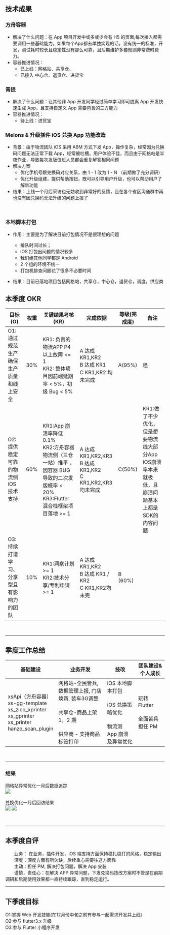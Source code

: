 ## 技术成果
### 方舟容器<br>
* 解决了什么问题：在 App 项目开发中或多或少会有 H5 的页面,每次接入都需要调用一些基础能力。如果每个App都去单独实现的话，没有统一的标准，开发，测试耗时较长且稳定性没有那么可靠，且后期维护多套规则非常费时费力。<br>
* 容器推进情况：
  * 已上线：网格站、共享仓、
  * 已接入 中心仓、退货仓、进货宝

### 青提<br>
* 解决了什么问题：让其他非 App 开发同学经过简单学习即可脱离 App 开发快速生成 App，且支持自定义 App 需要包含的三方能力<br>
* 容器推进情况：
  * 待上线：进货宝
  

### Melons & 升级插件 iOS 兑换 App 功能改造<br>
* 背景：由于物流团队 iOS 采用 ABM 方式下发 App，操作复杂，经常因为兑换码问题无法正常下载 App，经常被吐槽，用户体验不佳，而且由于网格站是半夜作业，导致每次发版值班人员都会重复解答相同问题
* 解决方案
  * 优化手机号跟兑换码对应关系，由 1 - 1 改为 1 - N （前期做了充分调研）<br>
  * 优化升级组建，提供帮助按钮，既可以引导用户升级，也可以帮助用户了解新功能<br>
* 结果：上线一个月后采访也无妨收到非常好的反馈，且在各个省区沟通群中再也没有因兑换码无法升级的问题上报了


<br>

### 本地脚本打包<br>
* 作用：主要是为了解决目前打包情况不是很理想的问题 <br>
  * 排队时间过长； <br>
  * iOS 打包出问题的情况较多 <br>
  * 我们组其他同学都是 Android <br>
  * 2 个组的环境不统一 <br>
  * 打包机排查问题花了很多不必要时间

* 结果：目前已落地项目包括网格站，共享仓，中心仓，退货仓，调度，供应商


## 本季度 OKR
|  目标(O)   | 权重  | 关键结果考核(KR)  | 完成依据  | 等级(完成度) | 备注|
|  ----  | ----  | ----  | ----  | ---- | ---- |
| O1: 通过规范生产确保生产质量和线上安全 | 30% | KR1: 负责的物流APP P4 以上故障 <= 1 <br>   KR2: 整体项目因前端延期率 < 5%，初级 Bug < 5%  | A 达成 KR1,KR2  <br> B 达成 KR1  <br> C KR1,KR2 均未完成  | A(95%)  |稳|
| O2: 提供稳定可靠的物流侧 iOS 技术支持| 60% |  KR1:App 崩溃率降低 0.1% <br>KR2:方舟容器物流侧（三仓一站）推平 ，因容器 BUG 导致的二次发版概率 < 20%<br> KR3:Flutter 混合栈框架项目落地 >= 1    | A 达成 KR1,KR2,KR3 <br> B 达成 KR1,KR2<br>C KR1,KR2,KR3 均未完成  |C(50%)  |KR1:做了不少优化，但是想要物流线大部分App iOS崩溃率本来就极低，且崩溃问题基本上都是SDK的内容问题|
| O3: 持续打造学习、分享型且有影响力的团队 | 10% | KR1:洞察计划 >= 1<br>KR2:技术分享/专利申请 >= 1  | A 达成KR1,KR2 <br> B 达成 KR1 / KR2<br>C KR1,KR2均未完   | B (60%)  |

<br>

---

## 季度工作总结
|基础建设|业务开发|技改|团队建设&个人成长|
| ----|----|----|----|
| xsApi（方舟容器）<br> xs-gg-template<br>xs_zico_xprinter <br> xs_gprinter<br>xs_printer<br>hanzo_scan_plugin<br>|网格站-全民皆兵, 数据管理上报, 门店焕新, 装车3G调整 <br><br> 共享仓-商品上架 1，2 期 <br><br> 供应商 - 支持商品标签打印|iOS 本地脚本打包 <br><br> iOS 兑换策略优化 <br><br> 物流测 App 崩溃及异常优化|玩转 Flutter<br><br>全面皆兵担任 PM|

<br>

---
### 结果 <br>
网格站异常优化一月后数据追踪 <br>
<img src="https://front-xps-cdn.xsyx.xyz/custom/day360/2022/09/29/800460371.png">
<br>
<br>
兑换优化一月后回访结果
<br>
<img src="https://front-xps-cdn.xsyx.xyz/custom/day360/2022/09/29/1224375130.png">
<img src="https://front-xps-cdn.xsyx.xyz/custom/day360/2022/09/29/1188265804.png">


<br>

---
## 本季度自评
&emsp;&emsp;业务： 在业务，插件开发，iOS 端支持方面保持稳扎稳打的风格，稳定输出<br>
&emsp;&emsp;深度：深度方面有所欠缺，后续重心需要往这方面靠<br>
&emsp;&emsp;主动：担任 PM, 解决打包问题，解决 App 安装<br>
&emsp;&emsp;谨慎，责任心：在解决 APP 异常问题，下发兑换码技改方案时不管是在前期调研和后期使用效果都一直持续跟踪，直到稳定运行。
<br>

---
## 下季度目标
O1:掌握 Web 开发技能(在12月份中旬之前有参与一起需求开发并上线）<br>
O2:参与 flutter3.x 升级 <br>
O3:参与 Flutter 小程序开发 <br>
